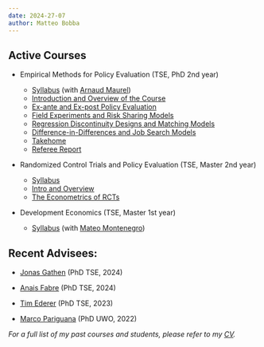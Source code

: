 ```yaml
---
date: 2024-27-07
author: Matteo Bobba
---
```



## Active Courses 

- Empirical Methods for Policy Evaluation (TSE, PhD 2nd year)

    - [Syllabus](/Syllabus_EMPE_2024.pdf) (with [Arnaud Maurel](https://www.amaurel.net/))
    - [Introduction and Overview of the Course](/EMPE_Intro.pdf)
    - [Ex-ante and Ex-post Policy Evaluation](/EMPE_ExAnte.pdf)
    - [Field Experiments and Risk Sharing Models](/EMPE_RCT.pdf)
    - [Regression Discontinuity Designs and Matching Models](/EMPE_RD.pdf)
    - [Difference-in-Differences and Job Search Models](/EMPE_DID.pdf)
    - [Takehome](/Takehome_2024.pdf)
    - [Referee Report](/Report_2024.pdf)

- Randomized Control Trials and Policy Evaluation (TSE, Master 2nd year)

    - [Syllabus](/M2_S2_Randomized_Control_Trial_and_Policy_Evaluation_BOBBA.pdf) 
    - [Intro and Overview](/RCT_part1.pdf)
    - [The Econometrics of RCTs](/RCT_part2.pdf)

- Development Economics (TSE, Master 1st year)

    - [Syllabus](/Syllabus_Introduction_to_Development.pdf) (with [Mateo Montenegro](https://sites.google.com/view/mateomontenegro))


## Recent Advisees:

- [Jonas Gathen](https://www.jonasgathen.com/) (PhD TSE, 2024) 

- [Anais Fabre](https://www.anaisfabre.com/home) (PhD TSE, 2024) 

- [Tim Ederer](https://sites.google.com/view/tim-ederer) (PhD TSE, 2023) 

- [Marco Pariguana](https://www.marcopariguana.com/) (PhD UWO, 2022) 

*For a full list of my past courses and students, please refer to my [CV](/cv.pdf).*



